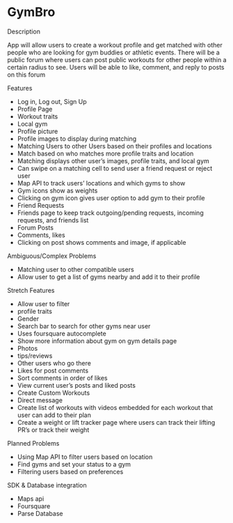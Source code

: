 # GymBro
Description

App will allow users to create a workout profile and get matched with other people who are looking for gym buddies or athletic events. There will be a public forum where users can post public workouts for other people within a certain radius to see. Users will be able to like, comment, and reply to posts on this forum

Features
-   Log in, Log out, Sign Up
-   Profile Page
-   Workout traits
-   Local gym
-   Profile picture
-   Profile images to display during matching
-   Matching Users to other Users based on their profiles and locations
-   Match based on who matches more profile traits and location
-   Matching displays other user’s images, profile traits, and local gym
-   Can swipe on a matching cell to send user a friend request or reject user
-   Map API to track users’ locations and which gyms to show
-   Gym icons show as weights
-   Clicking on gym icon gives user option to add gym to their profile 
-   Friend Requests
-   Friends page to keep track outgoing/pending requests, incoming requests, and friends list
-   Forum Posts
-   Comments, likes
-   Clicking on post shows comments and image, if applicable

Ambiguous/Complex Problems
-   Matching user to other compatible users
-   Allow user to get a list of gyms nearby and add it to their profile

Stretch Features
-  Allow user to filter
-   profile traits
-   Gender
-   Search bar to search for other gyms near user
-   Uses foursquare autocomplete
-   Show more information about gym on gym details page
-   Photos
-   tips/reviews
-   Other users who go there
-   Likes for post comments
-   Sort comments in order of likes
-   View current user’s posts and liked posts
-   Create Custom Workouts
-   Direct message
-   Create list of workouts with videos embedded for each workout that user can add to their plan
-   Create a weight or lift tracker page where users can track their lifting PR’s or track their weight

Planned Problems
-   Using Map API to filter users based on location
-   Find gyms and set your status to a gym
-   Filtering users based on preferences

SDK & Database integration
-   Maps api
-   Foursquare
-   Parse Database

